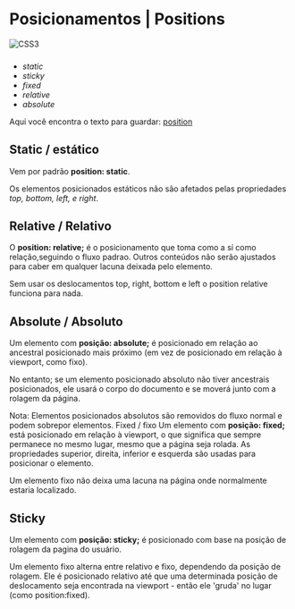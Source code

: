 # Posicionamentos | Positions
![CSS3](https://img.shields.io/badge/css3-%231572B6.svg?style=for-the-badge&logo=css3&logoColor=white)
### 
- _static_
- _sticky_
- _fixed_
- _relative_
- _absolute_


Aqui você encontra o texto para guardar: [position](https://www.canva.com/design/DAFdQR7FbRY/ZekqWUoQmZkIHvZ4NIbyWA/view?website#2:position)


## **Static / estático**

Vem por padrão **position: static**.

Os elementos posicionados estáticos não são afetados pelas propriedades _top, bottom, left, e right_.

## **Relative / Relativo**
O **position: relative;** é o posicionamento que toma como a sí como relação,seguindo o fluxo padrao.
Outros conteúdos não serão ajustados para caber em qualquer lacuna deixada pelo elemento.

Sem usar os deslocamentos top, right, bottom e left o position relative funciona para nada.

## **Absolute / Absoluto**
Um elemento com **posição: absolute;** é posicionado em relação ao ancestral posicionado mais próximo (em vez de posicionado em relação à viewport, como fixo).

No entanto; se um elemento posicionado absoluto não tiver ancestrais posicionados, ele usará o corpo do documento e se moverá junto com a rolagem da página.

Nota: Elementos posicionados absolutos são removidos do fluxo normal e podem sobrepor elementos.
Fixed / fixo
Um elemento com **posição: fixed;** está posicionado em relação à viewport, o que significa que sempre permanece no mesmo lugar, mesmo que a página seja rolada. As propriedades superior, direita, inferior e esquerda são usadas para posicionar o elemento.

Um elemento fixo não deixa uma lacuna na página onde normalmente estaria localizado.

## **Sticky**
Um elemento com **posição: sticky;** é posicionado com base na posição de rolagem da pagina do usuário.

Um elemento fixo alterna entre relativo e fixo, dependendo da posição de rolagem. Ele é posicionado relativo até que uma determinada posição de deslocamento seja encontrada na viewport - então ele 'gruda' no lugar (como position:fixed).

